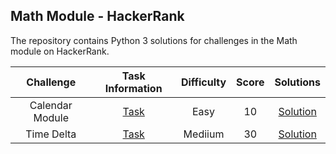 ## Math Module - HackerRank
The repository contains Python 3 solutions for challenges in the Math module on HackerRank.

|            Challenge                      |                                 Task Information                                                                    |    Difficulty  |  Score  |        Solutions                         |
|:-----------------------------------------:|:-------------------------------------------------------------------------------------------------------------------:|:--------------:|:-------:|:----------------------------------------:|
|          Calendar Module                  |  [Task](https://www.hackerrank.com/challenges/calendar-module/problem?isFullScreen=true)                            |      Easy      |    10   | [Solution](Calendar%20Module)            |
|          Time Delta                       |  [Task](https://www.hackerrank.com/challenges/python-time-delta/problem?isFullScreen=true)                          |      Mediium   |    30   | [Solution](Time%20Delta)                 |
